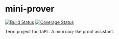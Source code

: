 # mini-prover
[![Build Status](https://travis-ci.org/lsrcz/mini-prover.svg?branch=master)](https://travis-ci.org/lsrcz/mini-prover)
[![Coverage Status](https://coveralls.io/repos/github/lsrcz/mini-prover/badge.svg?branch=master)](https://coveralls.io/github/lsrcz/mini-prover?branch=master)

Term project for TaPL. A mini coq-like proof assistant.
